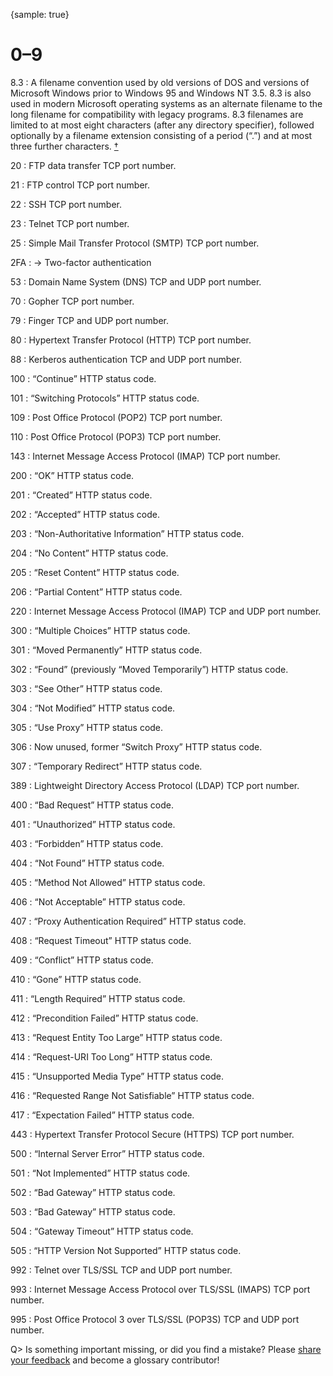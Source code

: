 {sample: true}
# 0–9

8.3
: A filename convention used by old versions of DOS and versions of Microsoft Windows prior to Windows&nbsp;95 and Windows NT&nbsp;3.5. 8.3 is also used in modern Microsoft operating systems as an alternate filename to the long filename for compatibility with legacy programs. 8.3 filenames are limited to at most eight characters (after any directory specifier), followed optionally by a filename extension consisting of a period (“.”) and at most three further characters.&nbsp;[†](#w-83)

20
: FTP data transfer TCP port number.

21
: FTP control TCP port number.

22
: SSH TCP port number.

23
: Telnet TCP port number.

25
: Simple Mail Transfer Protocol (SMTP) TCP port number.

2FA
: → Two-factor authentication

53
: Domain Name System (DNS) TCP and UDP port number.

70
: Gopher TCP port number.

79
: Finger TCP and UDP port number.

80
: Hypertext Transfer Protocol (HTTP) TCP port number.

88
: Kerberos authentication TCP and UDP port number.

100
: “Continue” HTTP status code.

101
: “Switching Protocols” HTTP status code.

109
: Post Office Protocol (POP2) TCP port number.

110
: Post Office Protocol (POP3) TCP port number.

143
: Internet Message Access Protocol (IMAP) TCP port number.

200
: “OK” HTTP status code.

201
: “Created” HTTP status code.

202
: “Accepted” HTTP status code.

203
: “Non-Authoritative Information” HTTP status code.

204
: “No Content” HTTP status code.

205
: “Reset Content” HTTP status code.

206
: “Partial Content” HTTP status code.

220
: Internet Message Access Protocol (IMAP) TCP and UDP port number.

300
: “Multiple Choices” HTTP status code.

301
: “Moved Permanently” HTTP status code.

302
: “Found” (previously “Moved Temporarily”) HTTP status code.

303
: “See Other” HTTP status code.

304
: “Not Modified” HTTP status code.

305
: “Use Proxy” HTTP status code.

306
: Now unused, former “Switch Proxy” HTTP status code.

307
: “Temporary Redirect” HTTP status code.

389
: Lightweight Directory Access Protocol (LDAP) TCP port number.

400
: “Bad Request” HTTP status code.

401
: “Unauthorized” HTTP status code.

403
: “Forbidden” HTTP status code.

404
: “Not Found” HTTP status code.

405
: “Method Not Allowed” HTTP status code.

406
: “Not Acceptable” HTTP status code.

407
: “Proxy Authentication Required” HTTP status code.

408
: “Request Timeout” HTTP status code.

409
: “Conflict” HTTP status code.

410
: “Gone” HTTP status code.

411
: “Length Required” HTTP status code.

412
: “Precondition Failed” HTTP status code.

413
: “Request Entity Too Large” HTTP status code.

414
: “Request-URI Too Long” HTTP status code.

415
: “Unsupported Media Type” HTTP status code.

416
: “Requested Range Not Satisfiable” HTTP status code.

417
: “Expectation Failed” HTTP status code.

443
: Hypertext Transfer Protocol Secure (HTTPS) TCP port number.

500
: “Internal Server Error” HTTP status code.

501
: “Not Implemented” HTTP status code.

502
: “Bad Gateway” HTTP status code.

503
: “Bad Gateway” HTTP status code.

504
: “Gateway Timeout” HTTP status code.

505
: “HTTP Version Not Supported” HTTP status code.

992
: Telnet over TLS/SSL TCP and UDP port number.

993
: Internet Message Access Protocol over TLS/SSL (IMAPS) TCP port number.

995
: Post Office Protocol 3 over TLS/SSL (POP3S) TCP and UDP port number.

Q> Is something important missing, or did you find a mistake? Please [share your feedback](https://github.com/j9t/web-development-glossary-forum/issues/new) and become a glossary&nbsp;contributor!